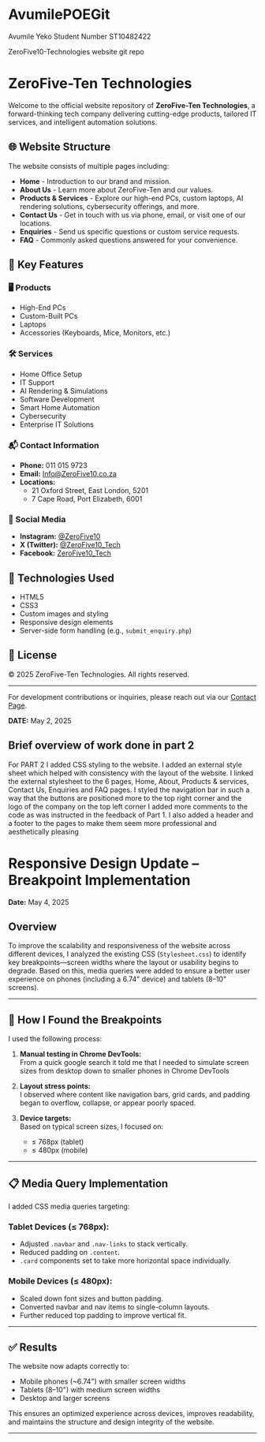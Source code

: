 # AvumilePOEGit
Avumile Yeko 
Student Number ST10482422 


 ZeroFive10-Technologies website git repo
 # ZeroFive-Ten Technologies

Welcome to the official website repository of **ZeroFive-Ten Technologies**, a forward-thinking tech company delivering cutting-edge products, tailored IT services, and intelligent automation solutions.

## 🌐 Website Structure

The website consists of multiple pages including:

- **Home** - Introduction to our brand and mission.
- **About Us** - Learn more about ZeroFive-Ten and our values.
- **Products & Services** - Explore our high-end PCs, custom laptops, AI rendering solutions, cybersecurity offerings, and more.
- **Contact Us** - Get in touch with us via phone, email, or visit one of our locations.
- **Enquiries** - Send us specific questions or custom service requests.
- **FAQ** - Commonly asked questions answered for your convenience.

## 🚀 Key Features

### 🖥️ Products
- High-End PCs
- Custom-Built PCs
- Laptops
- Accessories (Keyboards, Mice, Monitors, etc.)

### 🛠️ Services
- Home Office Setup
- IT Support
- AI Rendering & Simulations
- Software Development
- Smart Home Automation
- Cybersecurity
- Enterprise IT Solutions

### 📬 Contact Information
- **Phone:** 011 015 9723  
- **Email:** Info@ZeroFive10.co.za  
- **Locations:**  
  - 21 Oxford Street, East London, 5201  
  - 7 Cape Road, Port Elizabeth, 6001  

### 📱 Social Media
- **Instagram:** [@ZeroFive10](https://instagram.com/ZeroFive10)  
- **X (Twitter):** [@ZeroFive10_Tech](https://twitter.com/ZeroFive10_Tech)  
- **Facebook:** [ZeroFive10_Tech](https://facebook.com/ZeroFive10_Tech)

## 🧩 Technologies Used
- HTML5
- CSS3
- Custom images and styling
- Responsive design elements
- Server-side form handling (e.g., `submit_enquiry.php`)

## 📄 License
&copy; 2025 ZeroFive-Ten Technologies. All rights reserved.

---

For development contributions or inquiries, please reach out via our [Contact Page](ZeroFive-Ten%20Contact.html).

**DATE:** May 2, 2025
## Brief overview of work done in part 2

For PART  2 
I added CSS styling to the website. 
I added an external style sheet which helped with consistency with the layout of the website. 
I linked the external stylesheet to the 6 pages, Home, About, Products & services, Contact Us, Enquiries and FAQ pages. 
I styled the navigation bar in such a way that the buttons are positioned more to the top right corner and the logo of the company on the top left corner
I added more comments to the code as was instructed in the feedback of Part 1. 
I also added a header and a footer to the pages to make them seem more professional and aesthetically pleasing 

# Responsive Design Update – Breakpoint Implementation

**Date:** May 4, 2025

## Overview

To improve the scalability and responsiveness of the website across different devices, I analyzed the existing CSS (`Stylesheet.css`) to identify key breakpoints—screen 
widths where the layout or usability begins to degrade. Based on this, media queries were added to ensure a better user experience on phones (including a 6.74" device) 
and tablets (8–10" screens).

---

## 📐 How I Found the Breakpoints

I used the following process:

1. **Manual testing in Chrome DevTools:**  
   From a quick google search it told me that I needed to simulate screen sizes from desktop down to smaller phones in Chrome DevTools 
   
2. **Layout stress points:**  
   I observed where content like navigation bars, grid cards, and padding began to overflow, collapse, or appear poorly spaced.

3. **Device targets:**  
   Based on typical screen sizes, I focused on:
   - ≤ 768px (tablet)
   - ≤ 480px (mobile)

---

## 📋 Media Query Implementation

I added CSS media queries targeting:

### **Tablet Devices (≤ 768px):**
- Adjusted `.navbar` and `.nav-links` to stack vertically.
- Reduced padding on `.content`.
- `.card` components set to take more horizontal space individually.

### **Mobile Devices (≤ 480px):**
- Scaled down font sizes and button padding.
- Converted navbar and nav items to single-column layouts.
- Further reduced top padding to improve vertical fit.

---

## ✅ Results

The website now adapts correctly to:
- Mobile phones (~6.74") with smaller screen widths
- Tablets (8–10") with medium screen widths
- Desktop and larger screens

This ensures an optimized experience across devices, improves readability, and maintains the structure and design integrity of the website.

---


